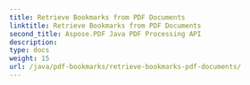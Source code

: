 ```yaml
---
title: Retrieve Bookmarks from PDF Documents
linktitle: Retrieve Bookmarks from PDF Documents
second_title: Aspose.PDF Java PDF Processing API
description: 
type: docs
weight: 15
url: /java/pdf-bookmarks/retrieve-bookmarks-pdf-documents/
---
```

